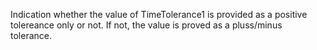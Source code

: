 Indication whether the value of  TimeTolerance1 is provided as a positive tolereance only  or not. If not, the value is proved as a pluss/minus tolerance.
